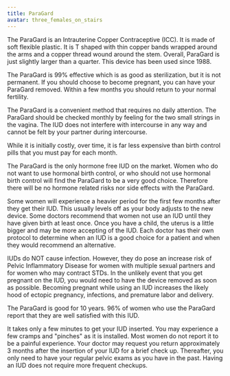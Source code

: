 ```yaml
---
title: ParaGard
avatar: three_females_on_stairs
---
```


The ParaGard is an Intrauterine Copper Contraceptive (ICC). It is made
of soft flexible plastic. It is T shaped with thin copper bands wrapped
around the arms and a copper thread wound around the stem. Overall,
ParaGard is just slightly larger than a quarter. This device has been
used since 1988.

The ParaGard is 99% effective which is as good as sterilization, but it
is not permanent. If you should choose to become pregnant, you can have
your ParaGard removed. Within a few months you should return to your
normal fertility.

The ParaGard is a convenient method that requires no daily attention.
The ParaGard should be checked monthly by feeling for the two small
strings in the vagina. The IUD does not interfere with intercourse in
any way and cannot be felt by your partner during intercourse.

While it is initially costly, over time, it is far less expensive than
birth control pills that you must pay for each month.

The ParaGard is the only hormone free IUD on the market. Women who do
not want to use hormonal birth control, or who should not use hormonal
birth control will find the ParaGard to be a very good choice. Therefore
there will be no hormone related risks nor side effects with the
ParaGard.

Some women will experience a heavier period for the first few months
after they get their IUD. This usually levels off as your body adjusts
to the new device. Some doctors recommend that women not use an IUD
until they have given birth at least once. Once you have a child, the
uterus is a little bigger and may be more accepting of the IUD. Each
doctor has their own protocol to determine when an IUD is a good choice
for a patient and when they would recommend an alternative.

IUDs do NOT cause infection. However, they do pose an increase risk of
Pelvic Inflammatory Disease for women with multiple sexual partners and
for women who may contract STDs. In the unlikely event that you get
pregnant on the IUD, you would need to have the device removed as soon
as possible. Becoming pregnant while using an IUD increases the likely
hood of ectopic pregnancy, infections, and premature labor and delivery.

The ParaGard is good for 10 years. 96% of women who use the ParaGard
report that they are well satisfied with this IUD.

It takes only a few minutes to get your IUD inserted. You may experience
a few cramps and "pinches" as it is installed. Most women do not report
it to be a painful experience. Your doctor may request you return
approximately 3 months after the insertion of your IUD for a brief check
up. Thereafter, you only need to have your regular pelvic exams as you
have in the past. Having an IUD does not require more frequent checkups.

